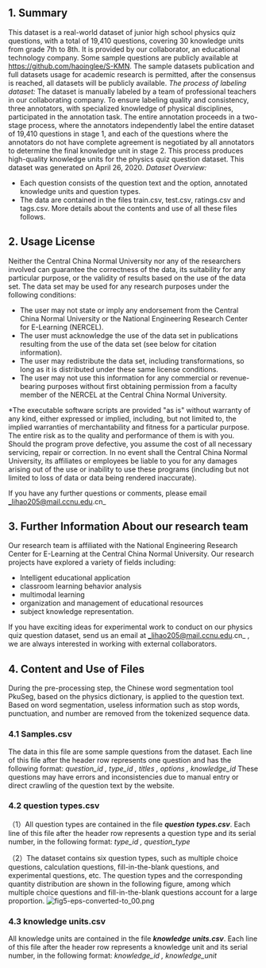 ## 1. Summary
This dataset is a real-world dataset of junior high school physics quiz questions, with a total of 19,410 questions, covering 30 knowledge units from grade 7th to 8th. It is provided by our collaborator, an educational technology company. 
Some sample questions are publicly available at https://github.com/haoinglee/S-KMN.
The sample datasets publication and full datasets usage for academic research is permitted, after the consensus is reached, all datasets will be publicly available.
_The process of labeling dataset:_ 
The dataset is manually labeled by a team of professional teachers in our collaborating company. To ensure labeling quality and consistency, three annotators, with specialized knowledge of physical disciplines, participated in the annotation task. The entire annotation proceeds in a two-stage process, where the annotators independently label the entire dataset of 19,410 questions in stage 1, and each of the questions where the annotators do not have complete agreement is negotiated by all annotators to determine the final knowledge unit in stage 2. This process produces high-quality knowledge units for the physics quiz question dataset. This dataset was generated on April 26, 2020.
_Dataset Overview:_

- Each question consists of the question text and the option, annotated knowledge units and question types.
- The data are contained in the files train.csv, test.csv, ratings.csv and tags.csv. More details about the contents and use of all these files follows.

## 2. Usage License
Neither the Central China Normal University nor any of the researchers involved can guarantee the correctness of the data, its suitability for any particular purpose, or the validity of results based on the use of the data set. The data set may be used for any research purposes under the following conditions:

- The user may not state or imply any endorsement from the Central China Normal University or the National Engineering Research Center for E-Learning (NERCEL).
- The user must acknowledge the use of the data set in publications resulting from the use of the data set (see below for citation information).
- The user may redistribute the data set, including transformations, so long as it is distributed under these same license conditions.
- The user may not use this information for any commercial or revenue-bearing purposes without first obtaining permission from a faculty member of the NERCEL at the  Central China Normal University.

*The executable software scripts are provided "as is" without warranty of any kind, either expressed or implied, including, but not limited to, the implied warranties of merchantability and fitness for a particular purpose. The entire risk as to the quality and performance of them is with you. Should the program prove defective, you assume the cost of all necessary servicing, repair or correction.
In no event shall the Central China Normal University, its affiliates or employees be liable to you for any damages arising out of the use or inability to use these programs (including but not limited to loss of data or data being rendered inaccurate).

If you have any further questions or comments, please email _lihao205@mail.ccnu.edu.cn_
## 3. Further Information About our research team
Our research team is affiliated with the National Engineering Research Center for E-Learning at the Central China Normal University. Our research projects have explored a variety of fields including:

- Intelligent educational application
- classroom learning behavior analysis
- multimodal learning 
- organization and management of educational resources
- subject knowledge representation.

If you have exciting ideas for experimental work to conduct on our physics quiz question dataset, send us an email at _lihao205@mail.ccnu.edu.cn_ , we are always interested in working with external collaborators.
## 4. Content and Use of Files
During the pre-processing step, the Chinese word segmentation tool PkuSeg, based on the physics dictionary, is applied to the question text. Based on word segmentation, useless information such as stop words, punctuation, and number are removed from the tokenized sequence data.
### 4.1 Samples.csv
The data in this file are some sample questions from the dataset.  Each line of this file after the header row represents one question and has the following format:
_question_id , type_id , titles , options , knowledge_id_
These questions may have errors and inconsistencies due to manual entry or direct crawling of the question text by the website.
### 4.2 question types.csv
（1）All question types are contained in the file _**question**_ _**types.csv**_. Each line of this file after the header row represents a question type and its serial number, in the following format:
_type_id , question_type_

（2）The dataset contains six question types, such as multiple choice questions, calculation questions, fill-in-the-blank questions, and experimental questions, etc. The question types and the corresponding quantity distribution are shown in the following figure, among which multiple choice questions and fill-in-the-blank questions account for a large proportion.
![fig5-eps-converted-to_00.png](https://cdn.nlark.com/yuque/0/2022/png/2000063/1653883226009-25bd2ecd-f091-468f-95ab-dcdd1ddf1568.png#clientId=u4ab5c72c-b4b5-4&crop=0&crop=0&crop=1&crop=1&from=paste&height=455&id=ucddc8e6b&margin=%5Bobject%20Object%5D&name=fig5-eps-converted-to_00.png&originHeight=1819&originWidth=2011&originalType=binary&ratio=1&rotation=0&showTitle=false&size=164421&status=done&style=none&taskId=u5ebd93e9-aa62-4f31-8a78-8a8f245452c&title=&width=503)
### 4.3 knowledge units.csv
All knowledge units are contained in the file _**knowledge**_ _**units.csv**_. Each line of this file after the header row represents a knowledge unit and its serial number, in the following format:
_knowledge_id , knowledge_unit_




